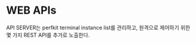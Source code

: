 # WEB APIs

API SERVER는 perfkit terminal instance list를 관리하고, 원격으로 제어하기 위한 몇 가지 REST API를 추가로 노출한다.

